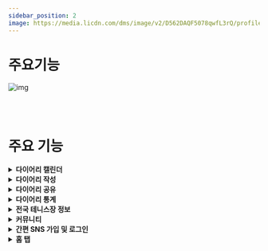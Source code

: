 ```yaml
---
sidebar_position: 2
image: https://media.licdn.com/dms/image/v2/D562DAQF5078qwfL3rQ/profile-treasury-image-shrink_800_800/profile-treasury-image-shrink_800_800/0/1729231751584?e=1730206800&v=beta&t=8KC6NEom93hXHEEy6fizgKa-27bdTGShoBCEwIvZCIQ
---
```


# 주요기능

![img](/img/sideproject/introduction/tiebreak_cover.png)

<br/>
<br/>

# 주요 기능

<details>
  <summary><strong>다이어리 캘린더</strong></summary>

### 캘린더에 다이어리를 꾸밀 수 있습니다.

<br/>

<img src="/img/sideproject/features/calendar.jpg" width="320px"/>

</details>

<details>
  <summary><strong>다이어리 작성</strong></summary>

### 오늘의 테니스 플레이를 기록합니다.

- **테니스 컨디션**
- **매치 타입 (단식, 복식, 랠리)**
- **플레이 시간**
- **플레이 경기 수**
- 플레이한 테니스 코트
- 경기 승,패 기록
- 플레이 내용

<br/>
<br/>

<img src="/img/sideproject/features/create_1.png" width="320px"/>

<br/>
<br/>

<img src="/img/sideproject/features/create_2.png" width="320px"/>
<br/>
**(테니스 코트 연동)**

<br/>

<img src="/img/sideproject/features/create_3.png" width="320px"/>

</details>

<details>
  <summary><strong>다이어리 공유</strong></summary>

### 상세 다이어리를 캡쳐하여 공유할 수 있습니다.

- 커버 이미지는 자신의 사진으로 변경할 수 있습니다.
- 인스타그램 및 SNS에 오늘의 테니스를 공유합니다.

<br/>

<img src="/img/sideproject/features/share_1.png" width="320px"/>
<br/>
<br/>
<br/>
<img src="/img/sideproject/features/share_2.png" width="320px"/>

</details>

<details>
  <summary><strong>다이어리 통계</strong></summary>

### 이번달 테니스 플레이를 통계 분석합니다.

- 이번달 총 테니스 플레이 횟수
- 이번달 총 테니스 플레이 시간 (저번달과 비교)
- 요일 별 테니스 횟수
- 이번달 매치 승,패 기록
- 가장 많이 방문한 테니스 코트 순위

<br/>

<img src="/img/sideproject/features/chart_1.png" width="320px"/>
<br/>
<br/>
<img src="/img/sideproject/features/chart_2.png" width="320px"/>
<br/>
<br/>
<img src="/img/sideproject/features/chart_3.png" width="320px"/>
<br/>
<br/>
<img src="/img/sideproject/features/chart_4.png" width="320px"/>
<br/>
<br/>

</details>

<details>
  <summary><strong>전국 테니스장 정보</strong></summary>

### 전국 테니스장 정보를 수집했습니다.

- 코트명 및 지역 이름으로 검색 가능.
- 지도상에서 현 위치 주변에 있는 코트 가능.
- 코트 상세 정보, 편의시설 및 길찾기를 제공하고 있습니다.

<img src="/img/sideproject/features/court_1.png" width="320px"/>
<br/>
<br/>
<img src="/img/sideproject/features/court_2.png" width="320px"/>
<br/>
<br/>
<img src="/img/sideproject/features/court_3.png" width="320px"/>
<br/>
<br/>
<img src="/img/sideproject/features/court_4.png" width="320px"/>
<br/>
<br/>
<img src="/img/sideproject/features/court_5.png" width="320px"/>
<br/>
<br/>

</details>

<details>
  <summary><strong>커뮤니티</strong></summary>

### 커뮤니티

- 현재는 주로 유저분들의 피드백을 주고 받고 있습니다 😎

<br/>

<img src="/img/sideproject/features/community.png" width="320px"/>
<br/>
<br/>
<img src="/img/sideproject/features/community_2.png" width="320px"/>
<br/>
<br/>

</details>

<details>
  <summary><strong>간편 SNS 가입 및 로그인</strong></summary>

### 간편하게 서비스를 사용할 수 있도록 SNS 로그인을 제공

- 카카오
- Apple
- Google (추가예정)

<br/>

<img src="/img/sideproject/features/sns_login.png" width="320px"/>
<br/>
<br/>

</details>

<details>
  <summary><strong>홈 탭</strong></summary>

### 앱의 시작점이 되는 홈 화면

- 배너 (최신 업데이트, 매거진 등등)
- 지역별 코트 카테고리
- 테마별 코트 카테고리

<br/>

<img src="/img/sideproject/features/home.png" width="320px"/>
<br/>
<br/>

</details>
